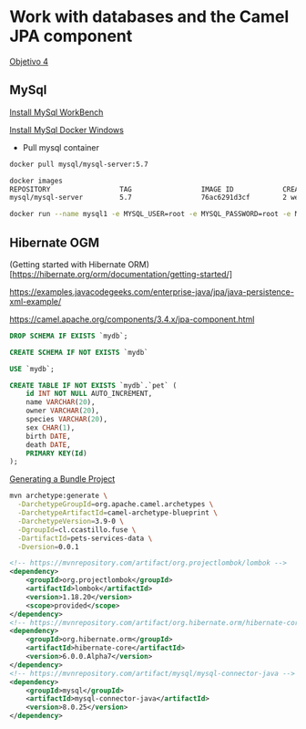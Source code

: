 # Work with databases and the Camel JPA component

[Objetivo 4](https://www.redhat.com/en/services/training/ex421-red-hat-certified-specialist-in-camel-development-exam?section=Objectives)


[](https://www.apress.com/gp/book/9781430219569)

## MySql

[Install MySql WorkBench](https://dev.mysql.com/downloads/workbench/)

[Install MySql Docker Windows](http://www.devgi.com/2018/11/install-mysql-docker-windows.html)

* Pull mysql container

```bash
docker pull mysql/mysql-server:5.7

docker images
REPOSITORY                 TAG                 IMAGE ID            CREATED             SIZE
mysql/mysql-server         5.7                 76ac6291d3cf        2 weeks ago         234MB

docker run --name mysql1 -e MYSQL_USER=root -e MYSQL_PASSWORD=root -e MYSQL_DATABASE=homedb -p 3306:3306 -d mysql/mysql-server:5.7 
```

## Hibernate OGM

(Getting started with Hibernate ORM)[https://hibernate.org/orm/documentation/getting-started/]

https://examples.javacodegeeks.com/enterprise-java/jpa/java-persistence-xml-example/

https://camel.apache.org/components/3.4.x/jpa-component.html

```sql
DROP SCHEMA IF EXISTS `mydb`;

CREATE SCHEMA IF NOT EXISTS `mydb` 

USE `mydb`;

CREATE TABLE IF NOT EXISTS `mydb`.`pet` (
    id INT NOT NULL AUTO_INCREMENT,
    name VARCHAR(20),
    owner VARCHAR(20),
    species VARCHAR(20),
    sex CHAR(1),
    birth DATE,
    death DATE,
    PRIMARY KEY(Id)
);
```

[Generating a Bundle Project](https://access.redhat.com/documentation/en-us/red_hat_fuse/7.0/html/deploying_into_apache_karaf/buildbundle#Build-ModifyMaven)


```bash
mvn archetype:generate \
  -DarchetypeGroupId=org.apache.camel.archetypes \
  -DarchetypeArtifactId=camel-archetype-blueprint \
  -DarchetypeVersion=3.9-0 \
  -DgroupId=cl.ccastillo.fuse \
  -DartifactId=pets-services-data \
  -Dversion=0.0.1
```

```xml
<!-- https://mvnrepository.com/artifact/org.projectlombok/lombok -->
<dependency>
    <groupId>org.projectlombok</groupId>
    <artifactId>lombok</artifactId>
    <version>1.18.20</version>
    <scope>provided</scope>
</dependency>
<!-- https://mvnrepository.com/artifact/org.hibernate.orm/hibernate-core -->
<dependency>
    <groupId>org.hibernate.orm</groupId>
    <artifactId>hibernate-core</artifactId>
    <version>6.0.0.Alpha7</version>
</dependency>
<!-- https://mvnrepository.com/artifact/mysql/mysql-connector-java -->
<dependency>
    <groupId>mysql</groupId>
    <artifactId>mysql-connector-java</artifactId>
    <version>8.0.25</version>
</dependency>
```


       